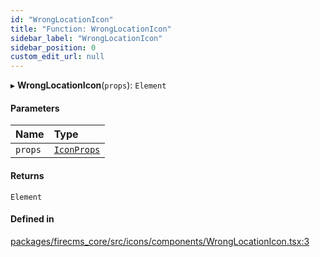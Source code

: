 ```yaml
---
id: "WrongLocationIcon"
title: "Function: WrongLocationIcon"
sidebar_label: "WrongLocationIcon"
sidebar_position: 0
custom_edit_url: null
---
```


▸ **WrongLocationIcon**(`props`): `Element`

#### Parameters

| Name | Type |
| :------ | :------ |
| `props` | [`IconProps`](../types/IconProps.md) |

#### Returns

`Element`

#### Defined in

[packages/firecms_core/src/icons/components/WrongLocationIcon.tsx:3](https://github.com/FireCMSco/firecms/blob/d45f3739/packages/firecms_core/src/icons/components/WrongLocationIcon.tsx#L3)

